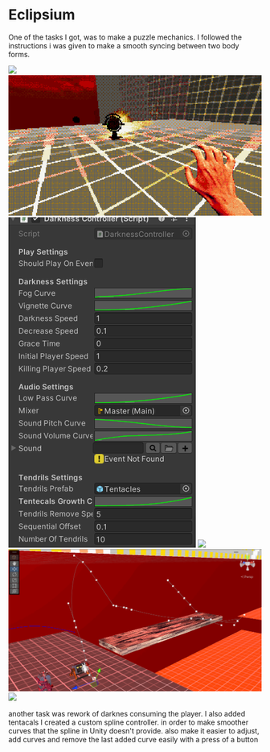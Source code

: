 # Eclipsium

One of the tasks I got, was to make a puzzle mechanics. I followed the instructions i was given to make a smooth syncing between two body forms.

![](/Sources/Eclipsium/Images/OldPlaneteriumPuzzle.gif) 
![](/Sources/Eclipsium/Images/Tendrils.gif) 
![](/Sources/Eclipsium/Images/tendrilsControls.png) 
![](/Sources/Eclipsium/Images/deformingPlane.gif) 
![](/Sources/Eclipsium/Images/ConveyorSpline.png) 
![](/Sources/Eclipsium/Images/Conveyors.gif) 

another task was rework of darknes consuming the player. I also added tentacals
I created a custom spline controller. in order to make smoother curves that the spline in Unity doesn't provide. also make it easier to adjust, add curves and remove the last added curve easily with a press of a button
